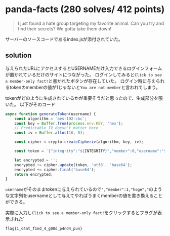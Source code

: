 # panda-facts (280 solves/ 412 points)

> I just found a hate group targeting my favorite animal. Can you try and find their secrets? We gotta take them down!

サーバーのソースコードであるindex.jsが添付されていた。


## solution

与えられたURLにアクセスするとUSERNAMEだけ入力できるログインフォームが置かれているだけのサイトにつながった。
ログインしてみると`Click to see a member-only fact!`と書かれたボタンが存在していた。
ログイン時に与えられるtokenのmemberの値が1じゃないと`You are not member`と言われてしまう。

tokenがどのように生成されているかが重要そうだと思ったので、生成部分を覗いた。
以下がそのコード

```javascript
async function generateToken(username) {
    const algorithm = 'aes-192-cbc';
    const key = Buffer.from(process.env.KEY, 'hex');
    // Predictable IV doesn't matter here
    const iv = Buffer.alloc(16, 0);

    const cipher = crypto.createCipheriv(algorithm, key, iv);

    const token = `{"integrity":"${INTEGRITY}","member":0,"username":"${username}"}`

    let encrypted = '';
    encrypted += cipher.update(token, 'utf8', 'base64');
    encrypted += cipher.final('base64');
    return encrypted;
}
```

`username`がそのままtokenに与えられているので`","member":1,"hoge","`のような文字列をusernameとして与えてやればうまくmemberの値を書き換えることができる。

実際に入力し`Click to see a member-only fact!`をクリックするとフラグが表示された`

```
flag{1_c4nt_f1nd_4_g00d_p4nd4_pun}
```

